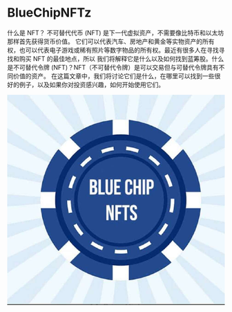 # BlueChipNFTz

什么是 NFT？ 不可替代代币 (NFT) 是下一代虚拟资产，不需要像比特币和以太坊那样首先获得货币价值。 它们可以代表汽车、房地产和黄金等实物资产的所有权，也可以代表电子游戏或稀有照片等数字物品的所有权。最近有很多人在寻找寻找和购买 NFT 的最佳地点，所以 我们将解释它是什么以及如何找到蓝筹股。什么是不可替代令牌 (NFT)？NFT（不可替代令牌）是可以交易但与可替代令牌具有不同价值的资产。 在这篇文章中，我们将讨论它们是什么，在哪里可以找到一些很好的例子，以及如果你对投资感兴趣，如何开始使用它们。

![nft](1662148837652.jpg)


